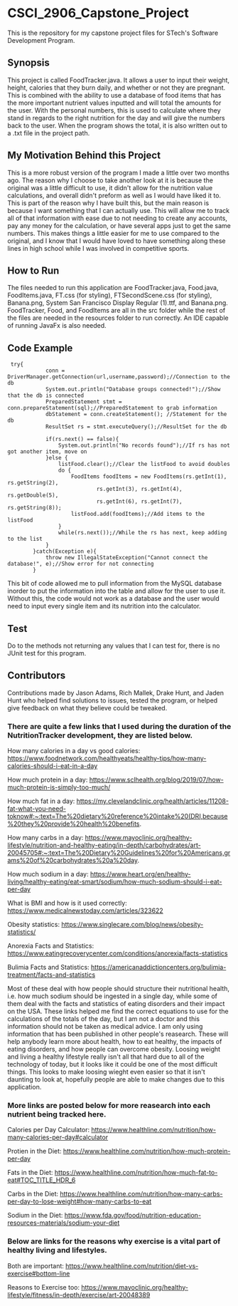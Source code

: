 # CSCI_2906_Capstone_Project
This is the repository for my capstone project files for STech's Software Development Program.

## Synopsis
This project is called FoodTracker.java. It allows a user to input their weight, height, calories that they burn daily, and whether or not they are pregnant. This is combined with the ability to use a database of food items that has the more important nutrient values inputted and will total the amounts for the user. With the personal numbers, this is used to calculate where they stand in regards to the right nutrition for the day and will give the numbers back to the user. When the program shows the total, it is also written out to a .txt file in the project path.

## My Motivation Behind this Project
This is a more robust version of the program I made a little over two months ago. The reason why I choose to take another look at it is because the original was a little difficult to use, it didn't allow for the nutrition value calculations, and overall didn't preform as well as I would have liked it to. This is part of the reason why I have built this, but the main reason is because I want something that I can actually use. This will allow me to track all of that information with ease due to not needing to create any accounts, pay any money for the calculation, or have several apps just to get the same numbers. This makes things a little easier for me to use compared to the original, and I know that I would have loved to have something along these lines in high school while I was involved in competitive sports.

## How to Run
The files needed to run this application are FoodTracker.java, Food.java, FoodItems.java, FT.css (for styling), FTSecondScene.css (for styling), Banana.png, System San Francisco Display Regular (1).ttf, and Banana.png. FoodTracker, Food, and FoodItems are all in the src folder while the rest of the files are needed in the resources folder to run correctly. An IDE capable of running JavaFx is also needed.

## Code Example
```
 try{
            conn = DriverManager.getConnection(url,username,password);//Connection to the db
            System.out.println("Database groups connected!");//Show that the db is connected
            PreparedStatement stmt = conn.prepareStatement(sql);//PreparedStatement to grab information
            dbStatement = conn.createStatement(); //Statement for the db
            ResultSet rs = stmt.executeQuery();//ResultSet for the db

            if(rs.next() == false){
                System.out.println("No records found");//If rs has not got another item, move on
            }else {
                listFood.clear();//Clear the listFood to avoid doubles
                do {
                    FoodItems foodItems = new FoodItems(rs.getInt(1), rs.getString(2),
                            rs.getInt(3), rs.getInt(4), rs.getDouble(5),
                            rs.getInt(6), rs.getInt(7), rs.getString(8));
                    listFood.add(foodItems);//Add items to the listFood
                }
                while(rs.next());//While the rs has next, keep adding to the list
            }
        }catch(Exception e){
            throw new IllegalStateException("Cannot connect the database!", e);//Show error for not connecting
        }
```
This bit of code allowed me to pull information from the MySQL database inorder to put the information into the table and allow for the user to use it.
Without this, the code would not work as a database and the user would need to input every single item and its nutrition into the calculator.

## Test
Do to the methods not returning any values that I can test for, there is no JUnit test for this program.

## Contributors
Contributions made by Jason Adams, Rich Mallek, Drake Hunt, and Jaden Hunt who helped find solutions to issues, tested the program, or helped give feedback on what they believe could be tweaked.

### There are quite a few links that I used during the duration of the NutritionTracker development, they are listed below.

How many calories in a day vs good calories: https://www.foodnetwork.com/healthyeats/healthy-tips/how-many-calories-should-i-eat-in-a-day

How much protein in a day: https://www.sclhealth.org/blog/2019/07/how-much-protein-is-simply-too-much/

How much fat in a day: https://my.clevelandclinic.org/health/articles/11208-fat-what-you-need-toknow#:~:text=The%20dietary%20reference%20intake%20(DRI,because%20they%20provide%20health%20benefits.

How many carbs in a day: https://www.mayoclinic.org/healthy-lifestyle/nutrition-and-healthy-eating/in-depth/carbohydrates/art-20045705#:~:text=The%20Dietary%20Guidelines%20for%20Americans,grams%20of%20carbohydrates%20a%20day.

How much sodium in a day: https://www.heart.org/en/healthy-living/healthy-eating/eat-smart/sodium/how-much-sodium-should-i-eat-per-day

What is BMI and how is it used correctly: https://www.medicalnewstoday.com/articles/323622

Obesity statistics: https://www.singlecare.com/blog/news/obesity-statistics/

Anorexia Facts and Statistics: https://www.eatingrecoverycenter.com/conditions/anorexia/facts-statistics

Bulimia Facts and Statistics: https://americanaddictioncenters.org/bulimia-treatment/facts-and-statistics

Most of these deal with how people should structure their nutritional health, i.e. how much sodium should be ingested in a single day, while some of them deal with the facts and statistics of eating disorders and their impact on the USA. These links helped me find the correct equations to use for the calculations of the totals of the day, but I am not a doctor and this information should not be taken as medical advice. I am only using information that has been published in other people's reasearch. These will help anybody learn more about health, how to eat healthy, the impacts of eating disorders, and how people can overcome obesity. Loosing weight and living a healthy lifestyle really isn't all that hard due to all of the technology of today, but it looks like it could be one of the most difficult things. This looks to make loosing wieght even easier so that it isn't daunting to look at, hopefully people are able to make changes due to this application. 

### More links are posted below for more reasearch into each nutrient being tracked here.

Calories per Day Calculator: https://www.healthline.com/nutrition/how-many-calories-per-day#calculator

Protien in the Diet: https://www.healthline.com/nutrition/how-much-protein-per-day

Fats in the Diet: https://www.healthline.com/nutrition/how-much-fat-to-eat#TOC_TITLE_HDR_6

Carbs in the Diet: https://www.healthline.com/nutrition/how-many-carbs-per-day-to-lose-weight#how-many-carbs-to-eat

Sodium in the Diet: https://www.fda.gov/food/nutrition-education-resources-materials/sodium-your-diet

### Below are links for the reasons why exercise is a vital part of healthy living and lifestyles.

Both are important: https://www.healthline.com/nutrition/diet-vs-exercise#bottom-line

Reasons to Exercise too: https://www.mayoclinic.org/healthy-lifestyle/fitness/in-depth/exercise/art-20048389
